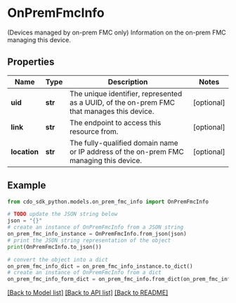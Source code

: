 # OnPremFmcInfo

(Devices managed by on-prem FMC only) Information on the on-prem FMC managing this device.

## Properties

Name | Type | Description | Notes
------------ | ------------- | ------------- | -------------
**uid** | **str** | The unique identifier, represented as a UUID, of the on-prem FMC that manages this device. | [optional] 
**link** | **str** | The endpoint to access this resource from. | [optional] 
**location** | **str** | The fully-qualified domain name or IP address of the on-prem FMC managing this device. | [optional] 

## Example

```python
from cdo_sdk_python.models.on_prem_fmc_info import OnPremFmcInfo

# TODO update the JSON string below
json = "{}"
# create an instance of OnPremFmcInfo from a JSON string
on_prem_fmc_info_instance = OnPremFmcInfo.from_json(json)
# print the JSON string representation of the object
print(OnPremFmcInfo.to_json())

# convert the object into a dict
on_prem_fmc_info_dict = on_prem_fmc_info_instance.to_dict()
# create an instance of OnPremFmcInfo from a dict
on_prem_fmc_info_form_dict = on_prem_fmc_info.from_dict(on_prem_fmc_info_dict)
```
[[Back to Model list]](../README.md#documentation-for-models) [[Back to API list]](../README.md#documentation-for-api-endpoints) [[Back to README]](../README.md)


